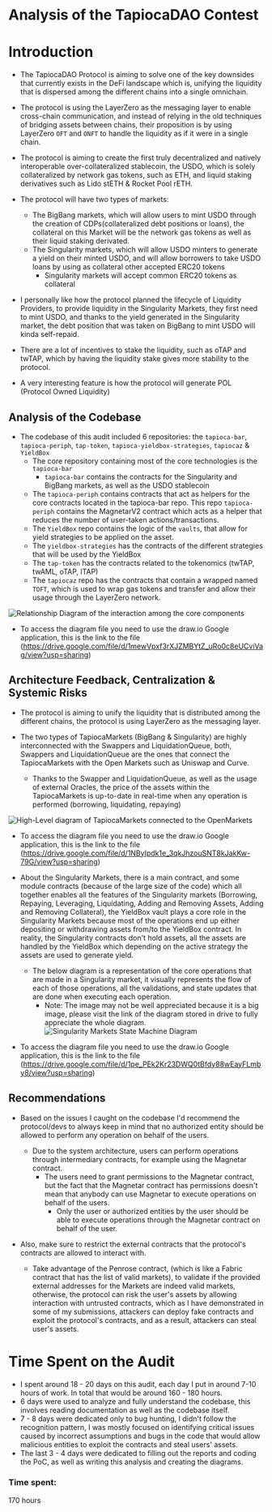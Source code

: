 # Analysis of the TapiocaDAO Contest

# Introduction
- The TapiocaDAO Protocol is aiming to solve one of the key downsides that currently exists in the DeFi landscape which is, unifying the liquidity that is dispersed among the different chains into a single omnichain.
- The protocol is using the LayerZero as the messaging layer to enable cross-chain communication, and instead of relying in the old techniques of bridging assets between chains, their proposition is by using LayerZero `OFT` and `ONFT` to handle the liquidity as if it were in a single chain.
- The protocol is aiming to create the first truly decentralized and natively interoperable over-collateralized stablecoin, the USDO, which is solely collateralized by network gas tokens, such as ETH, and liquid staking derivatives such as Lido stETH & Rocket Pool rETH.
- The protocol will have two types of markets:
  - The BigBang markets, which will allow users to mint USDO through the creation of CDPs(collateralized debt positions or loans), the collateral on this Market will be the network gas tokens as well as their liquid staking derivated.
  - The Singularity markets, which will allow USDO minters to generate a yield on their minted USDO, and will allow borrowers to take USDO loans by using as collateral other accepted ERC20 tokens
    - Singularity markets will accept common ERC20 tokens as collateral
  
- I personally like how the protocol planned the lifecycle of Liquidity Providers, to provide liquidity in the Singularity Markets, they first need to mint USDO, and thanks to the yield generated in the Singularity market, the debt position that was taken on BigBang to mint USDO will kinda self-repaid.

- There are a lot of incentives to stake the liquidity, such as oTAP and twTAP, which by having the liquidity stake gives more stability to the protocol.
- A very interesting feature is how the protocol will generate POL (Protocol Owned Liquidity)

## Analysis of the Codebase
- The codebase of this audit included 6 repositories: the `tapioca-bar`, `tapioca-periph`, `tap-token`, `tapioca-yieldbox-strategies`, `tapiocaz` & `YieldBox`
  - The core repository containing most of the core technologies is the `tapioca-bar`
    - `tapioca-bar` contains the contracts for the Singularity and BigBang markets, as well as the USDO stablecoin
  - The `tapioca-periph` contains contracts that act as helpers for the core contracts located in the tapioca-bar repo. This repo `tapioca-periph` contains the MagnetarV2 contract which acts as a helper that reduces the number of user-taken actions/transactions.
  - The `YieldBox` repo contains the logic of the `vaults`, that allow for yield strategies to be applied on the asset.
  - The `yieldbox-strategies` has the contracts of the different strategies that will be used by the YieldBox
  - The `tap-token` has the contracts related to the tokenomics (twTAP, twAML, oTAP, lTAP)
  - The `tapiocaz` repo has the contracts that contain a wrapped named `TOFT`, which is used to wrap gas tokens and transfer and allow their usage through the LayerZero network.

![Relationship Diagram of the interaction among the core components](https://res.cloudinary.com/djt3zbrr3/image/upload/v1691169900/TapiocaDAO/relationship_diagram.png)
- To access the diagram file you need to use the draw.io Google application, this is the link to the file (https://drive.google.com/file/d/1mewVpxf3rXJZMBYtZ_uRo0c8eUCviVag/view?usp=sharing)

## Architecture Feedback, Centralization & Systemic Risks
- The protocol is aiming to unify the liquidity that is distributed among the different chains, the protocol is using LayerZero as the messaging layer.

- The two types of TapiocaMarkets (BigBang & Singularity) are highly interconnected with the Swappers and LiquidationQueue, both, Swappers and LiquidationQueue are the ones that connect the TapiocaMarkets with the Open Markets such as Uniswap and Curve.
  - Thanks to the Swapper and LiquidationQueue, as well as the usage of external Oracles, the price of the assets within the TapiocaMarkets is up-to-date in real-time when any operation is performed (borrowing, liquidating, repaying)
  
![High-Level diagram of TapiocaMarkets connected to the OpenMarkets](https://res.cloudinary.com/djt3zbrr3/image/upload/v1691170990/TapiocaDAO/TapiocaMarkets_and_OpenMarkets.png)
- To access the diagram file you need to use the draw.io Google application, this is the link to the file (https://drive.google.com/file/d/1NByIpdk1e_3qkJhzouSNT8kJakKw-79G/view?usp=sharing)

- About the Singularity Markets, there is a main contract, and some module contracts (because of the large size of the code) which all together enables all the features of the Singularity markets (Borrowing, Repaying, Leveraging, Liquidating, Adding and Removing Assets, Adding and Removing Collateral), the YieldBox vault plays a core role in the Singularity Markets because most of the operations end up either depositing or withdrawing assets from/to the YieldBox contract. In reality, the Singularity contracts don't hold assets, all the assets are handled by the YieldBox which depending on the active strategy the assets are used to generate yield.
  - The below diagram is a representation of the core operations that are made in a Singularity market, it visually represents the flow of each of those operations, all the validations, and state updates that are done when executing each operation.
    - Note: The image may not be well appreciated because it is a big image, please visit the link of the diagram stored in drive to fully appreciate the whole diagram.
![Singularity Markets State Machine Diagram](https://res.cloudinary.com/djt3zbrr3/image/upload/v1691171857/TapiocaDAO/SingularityMarket_StateMachine.png)
- To access the diagram file you need to use the draw.io Google application, this is the link to the file (https://drive.google.com/file/d/1pe_PEk2Kr23DWQ0tBfdy88wEayFLmby8/view?usp=sharing)


## Recommendations
- Based on the issues I caught on the codebase I'd recommend the protocol/devs to always keep in mind that no authorized entity should be allowed to perform any operation on behalf of the users.
  - Due to the system architecture, users can perform operations through intermediary contracts, for example using the Magnetar contract.
    - The users need to grant permissions to the Magnetar contract, but the fact that the Magnetar contract has permissions doesn't mean that anybody can use Magnetar to execute operations on behalf of the users.
      - Only the user or authorized entities by the user should be able to execute operations through the Magnetar contract on behalf of the user.

- Also, make sure to restrict the external contracts that the protocol's contracts are allowed to interact with.
  - Take advantage of the Penrose contract, (which is like a Fabric contract that has the list of valid markets), to validate if the provided external addresses for the Markets are indeed valid markets, otherwise, the protocol can risk the user's assets by allowing interaction with untrusted contracts, which as I have demonstrated in some of my submissions, attackers can deploy fake contracts and exploit the protocol's contracts, and as a result, attackers can steal user's assets.

# Time Spent on the Audit
- I spent around 18 - 20 days on this audit, each day I put in around 7-10 hours of work. In total that would be around 160 - 180 hours.
- 6 days were used to analyze and fully understand the codebase, this involves reading documentation as well as the codebase itself.
- 7 - 8 days were dedicated only to bug hunting, I didn't follow the recognition pattern, I was mostly focused on identifying critical issues caused by incorrect assumptions and bugs in the code that would allow malicious entities to exploit the contracts and steal users' assets.
- The last 3 - 4 days were dedicated to filling out the reports and coding the PoC, as well as writing this analysis and creating the diagrams.

### Time spent:
170 hours